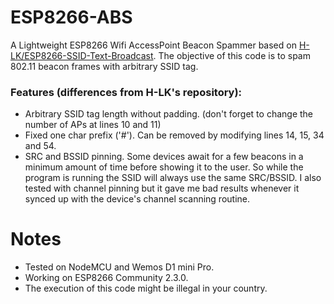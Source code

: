 # ESP8266-ABS
A Lightweight ESP8266 Wifi AccessPoint Beacon Spammer based on [H-LK/ESP8266-SSID-Text-Broadcast](https://github.com/H-LK/ESP8266-SSID-Text-Broadcast). The objective of this code is to spam 802.11 beacon frames with arbitrary SSID tag.  
  
### Features (differences from H-LK's repository):

  - Arbitrary SSID tag length without padding. (don't forget to change the number of APs at lines 10 and 11)
  - Fixed one char prefix ('#'). Can be removed by modifying lines 14, 15, 34 and 54.
  - SRC and BSSID pinning. Some devices await for a few beacons in a minimum amount of time before showing it to the user. So while the program is running the SSID will always use the same SRC/BSSID. I also tested with channel pinning but it gave me bad results whenever it synced up with the device's channel scanning routine.

# Notes
 - Tested on NodeMCU and Wemos D1 mini Pro.  
 - Working on ESP8266 Community 2.3.0.
 - The execution of this code might be illegal in your country.
